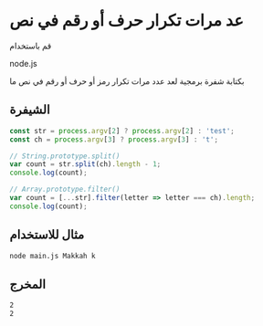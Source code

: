 
# عد مرات تكرار حرف أو رقم في نص

قم باستخدام

node.js

بكتابة شفرة برمجية لعد عدد مرات تكرار رمز أو حرف أو رقم في نص ما

## الشيفرة

```js
const str = process.argv[2] ? process.argv[2] : 'test';
const ch = process.argv[3] ? process.argv[3] : 't';

// String.prototype.split()
var count = str.split(ch).length - 1;
console.log(count);

// Array.prototype.filter()
var count = [...str].filter(letter => letter === ch).length;
console.log(count);
```

## مثال للاستخدام
```bash
node main.js Makkah k
```

## المخرج
```bash
2
2
```